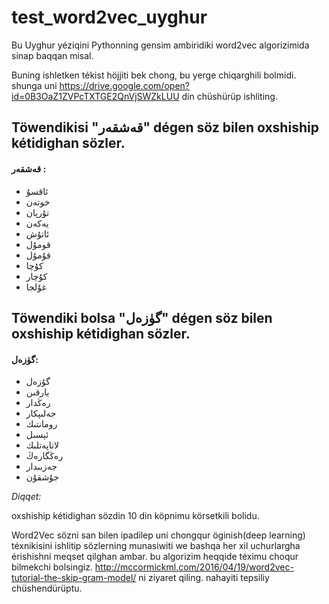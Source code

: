 # test_word2vec_uyghur
Bu Uyghur yéziqini Pythonning gensim ambiridiki word2vec algorizimida sinap baqqan misal.

Buning ishletken tékist höjjiti bek chong, bu yerge chiqarghili bolmidi.
shunga uni
https://drive.google.com/open?id=0B3OaZ1ZVPcTXTGE2QnVjSWZkLUU
din chüshürüp ishliting.

## Töwendikisi "قەشقەر" dégen söz bilen oxshiship kétidighan sözler.</br>
#### قەشقەر :</br>
*	ئاقسۇ</br>
*	خوتەن</br>
*	تۇرپان</br>
*	يەكەن</br>
*	ئاتۇش</br>
*	قومۇل</br>
*	قۇمۇل</br>
*	كۇچا</br>
*	كۇچار</br>
*	غۇلجا</br>

## Töwendiki bolsa "گۈزەل" dégen söz bilen oxshiship kétidighan sözler.</br>
#### گۈزەل:</br>
-	گۇزەل</br>
-	يارقىن</br>
-	رەڭدار</br>
-	جەلىپكار</br>
-	رومانتىك</br>
-	ئېسىل</br>
-	لاتاپەتلىك</br>
-	رەڭگارەڭ</br>
-	جەزبىدار</br>
-	جۇشقۇن</br>

*Diqqet:*

   oxshiship kétidighan sözdin 10 din köpnimu körsetkili bolidu.

Word2Vec sözni san bilen ipadilep uni chongqur öginish(deep learning) téxnikisini ishlitip sözlerning munasiwiti we bashqa her xil uchurlargha érishishni meqset qilghan ambar.
bu algorizim heqqide téximu choqur bilmekchi bolsingiz.
http://mccormickml.com/2016/04/19/word2vec-tutorial-the-skip-gram-model/
ni ziyaret qiling. nahayiti tepsiliy chüshendürüptu.
